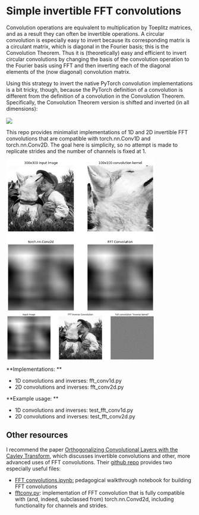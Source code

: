 # Simple invertible FFT convolutions

Convolution operations are equivalent to multiplication by Toeplitz matrices, and as a result they can often be invertible operations. A circular convolution is especially easy to invert because its corresponding matrix is a circulant matrix, which is diagonal in the Fourier basis; this is the Convolution Theorem. Thus it is (theoretically) easy and efficient to invert circular convolutions by changing the basis of the convolution operation to the Fourier basis using FFT and then inverting each of the diagonal elements of the (now diagonal) convolution matrix.

Using this strategy to invert the native PyTorch convolution implementations is a bit tricky, though, because the PyTorch definition of a convolution is different from the definition of a convolution in the Convolution Theorem. Specifically, the Convolution Theorem version is shifted and inverted (in all dimensions):

<img align="center" width="400" src="karnadjill.png">

This repo provides minimalist implementations of 1D and 2D invertible FFT convolutions that are compatible with torch.nn.Conv1D and torch.nn.Conv2D. The goal here is simplicity, so no attempt is made to replicate strides and the number of channels is fixed at 1. 

<img align="center" width="400" src="fftconvill.png">
<img align="center" width="400" src="invkernill.png">

**Implementations: **

 - 1D convolutions and inverses: fft_conv1d.py
 - 2D convolutions and inverses: fft_conv2d.py

**Example usage: **

 - 1D convolutions and inverses: test_fft_conv1d.py
 - 2D convolutions and inverses: test_fft_conv2d.py

## Other resources

I recommend the paper [Orthogonalizing Convolutional Layers with the Cayley Transform](https://arxiv.org/abs/2104.07167), which discusses invertible convolutions and other, more advanced uses of FFT convolutions. Their [github repo](https://github.com/locuslab/orthogonal-convolutions/tree/main) provides two especially useful files:

 - [FFT convolutions.ipynb:](https://github.com/locuslab/orthogonal-convolutions/blob/main/FFT%20Convolutions.ipynb) pedagogical walkthrough notebook for building FFT convolutions
 - [fftconv.py](https://github.com/locuslab/orthogonal-convolutions/blob/main/extras/fftconv.py): implementation of FFT convolution that is fully compatible with (and, indeed, subclassed from) torch.nn.Convd2d, including functionality for channels and strides.
